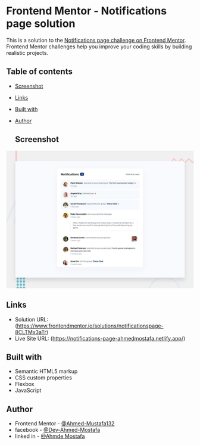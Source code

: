 # Frontend Mentor - Notifications page solution

This is a solution to the [Notifications page challenge on Frontend Mentor](https://www.frontendmentor.io/challenges/notifications-page-DqK5QAmKbC). Frontend Mentor challenges help you improve your coding skills by building realistic projects. 
## Table of contents
- [Screenshot](#Screenshot)
- [Links](#links)
- [Built with](#built-with)
- [Author](#author)


  ## Screenshot

<img src="./design/desktop-preview.jpg" alt="img" >



## Links

- Solution URL: (https://www.frontendmentor.io/solutions/notificationspage-8CLTMx3aTr)
- Live Site URL: (https://notifications-page-ahmedmostafa.netlify.app/)

## Built with

- Semantic HTML5 markup
- CSS custom properties
- Flexbox
- JavaScript


## Author

- Frontend Mentor - [@Ahmed-Mustafa132](https://www.frontendmentor.io/profile/Ahmed-Mustafa132)
- facebook - [@Dev-Ahmed-Mostafa](https://www.facebook.com/profile.php?id=100009378908202)
- linked in - [@Ahmde Mostafa](https://www.linkedin.com/in/ahmed-mostafa-945a772a4/)
